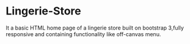 Lingerie-Store
==============

It a basic HTML home page of a lingerie store built on bootstrap 3,fully responsive and containing functionality like off-canvas menu.
